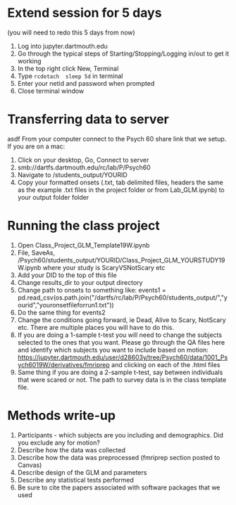# Extend session for 5 days

(you will need to redo this 5 days from now)

1. Log into jupyter.dartmouth.edu
2. Go through the typical steps of Starting/Stopping/Logging in/out to get it working
3. In the top right click New, Terminal
4. Type `rcdetach  sleep 5d` in terminal
5. Enter your netid and password when prompted
5. Close terminal window

# Transferring data to server
asdf
From your computer connect to the Psych 60 share link that we setup. If you are on a mac:

1. Click on your desktop, Go, Connect to server
2. smb://dartfs.dartmouth.edu/rc/lab/P/Psych60
3. Navigate to /students_output/YOURID
4. Copy your formatted onsets (.txt, tab delimited files, headers the same as the example .txt files in the project folder or from Lab_GLM.ipynb) to your output folder folder

# Running the class project

1. Open Class_Project_GLM_Template19W.ipynb
2. File, SaveAs, /Psych60/students_output/YOURID/Class_Project_GLM_YOURSTUDY19W.ipynb where your study is ScaryVSNotScary etc
3. Add your DID to the top of this file
4. Change results_dir to your output directory
5. Change path to onsets to something like: events1 = pd.read_csv(os.path.join("/dartfs/rc/lab/P/Psych60/students_output/","yourid","youronsetfileforrun1.txt"))
6. Do the same thing for events2
7. Change the conditions going forward, ie Dead, Alive to Scary, NotScary etc. There are multiple places you will have to do this.
8. If you are doing a 1-sample t-test you will need to change the subjects selected to the ones that you want. Please go through the QA files here and identify which subjects you want to include based on motion: https://jupyter.dartmouth.edu/user/d28603y/tree/Psych60/data/1001_Psych6019W/derivatives/fmriprep and clicking on each of the .html files
9. Same thing if you are doing a 2-sample t-test, say between individuals that were scared or not. The path to survey data is in the class template file.

# Methods write-up

1. Participants - which subjects are you including and demographics. Did you exclude any for motion?
2. Describe how the data was collected
3. Describe how the data was preprocessed (fmriprep section posted to Canvas)
4. Describe design of the GLM and parameters
5. Describe any statistical tests performed
6. Be sure to cite the papers associated with software packages that we used

